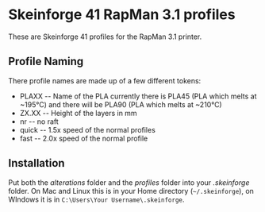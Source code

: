 Skeinforge 41 RapMan 3.1 profiles
=================================

These are Skeinforge 41 profiles for the RapMan 3.1 printer.

Profile Naming
--------------

There profile names are made up of a few different tokens:

* PLAXX -- Name of the PLA currently there is PLA45 (PLA which melts at ~195°C) and there will be PLA90 (PLA which melts at ~210°C)
* ZX.XX -- Height of the layers in mm
* nr -- no raft
* quick -- 1.5x speed of the normal profiles
* fast -- 2.0x speed of the normal profile

Installation
------------

Put both the *alterations* folder and the *profiles* folder into your *.skeinforge* folder. On Mac and Linux this is in your Home directory (`~/.skeinforge`), on WIndows it is in `C:\Users\Your Username\.skeinforge`.